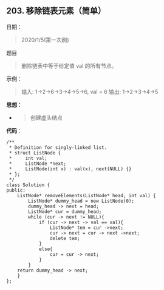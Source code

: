 ## 203. 移除链表元素（简单）
日期：
>2020/1/5(第一次刷)

题目
>删除链表中等于给定值 val 的所有节点。

示例：
>输入: 1->2->6->3->4->5->6, val = 6
输出: 1->2->3->4->5

**思想**：
- >创建虚头结点

**代码**：
```
/**
 * Definition for singly-linked list.
 * struct ListNode {
 *     int val;
 *     ListNode *next;
 *     ListNode(int x) : val(x), next(NULL) {}
 * };
 */
class Solution {
public:
    ListNode* removeElements(ListNode* head, int val) {
        ListNode* dummy_head = new ListNode(0);
        dummy_head -> next = head;
        ListNode* cur = dummy_head;
        while (cur -> next != NULL){
            if (cur -> next -> val == val){
                ListNode* tem = cur ->next;
                cur -> next = cur -> next ->next;
                delete tem;
            }
            else{
                cur = cur -> next;
            }
        }
    return dummy_head -> next;
    }
};
```
